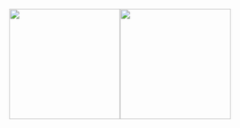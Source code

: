 
<img height="200em" src="https://github-readme-stats.vercel.app/api?username=barniva&show_icons=true&hide_border=true&&count_private=true&include_all_commits=true&theme=transparent" /><img height="200em" src="https://github-readme-stats.vercel.app/api/top-langs/?username=barniva&exclude_repo=KNN-Image-Classification&show_icons=true&hide_border=true&layout=compact&langs_count=10&theme=transparent"/>
